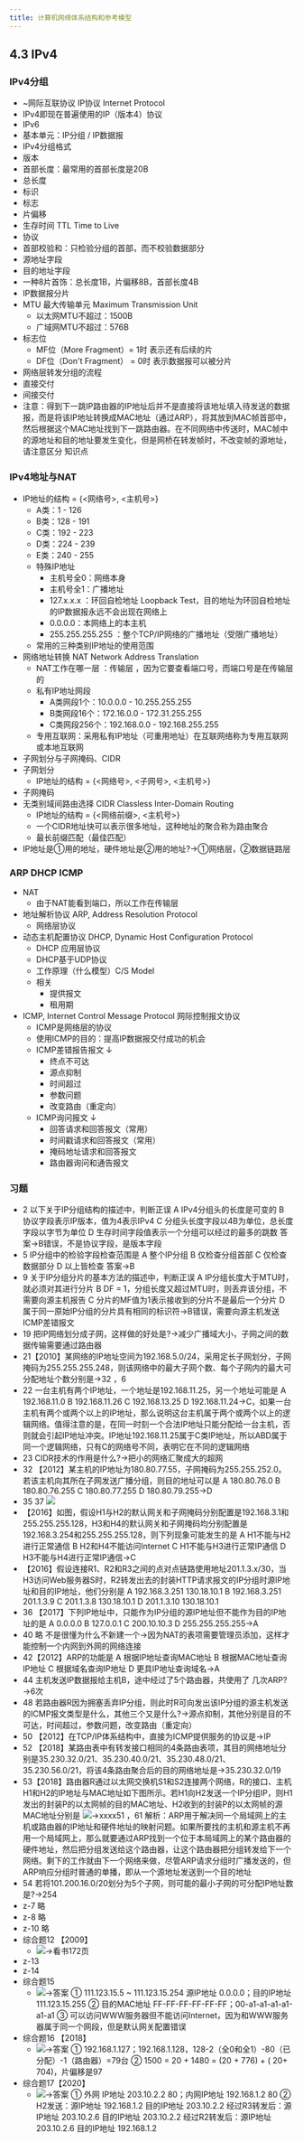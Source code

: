 ```yaml
---
title: 计算机网络体系结构和参考模型
---
```

## 4.3 IPv4
### IPv4分组
- ~网际互联协议 IP协议 Internet Protocol 
- IPv4即现在普遍使用的IP（版本4）协议
- IPv6
- 基本单元：IP分组  / IP数据报
- IPv4分组格式
- 版本
- 首部长度：最常用的首部长度是20B
- 总长度
- 标识
- 标志
- 片偏移
- 生存时间 TTL Time to Live
- 协议
- 首部校验和：只检验分组的首部，而不校验数据部分
- 源地址字段
- 目的地址字段
- 一种8片首饰：总长度1B，片偏移8B，首部长度4B  
- IP数据报分片 
- MTU 最大传输单元 Maximum Transmission Unit
    - 以太网MTU不超过：1500B
    - 广域网MTU不超过：576B
- 标志位
    - MF位（More Fragment）= 1时 表示还有后续的片
    - DF位（Don't Fragment） = 0时 表示数据报可以被分片
- 网络层转发分组的流程
- 直接交付
- 间接交付
- 注意：得到下一跳IP路由器的IP地址后并不是直接将该地址填入待发送的数据报，而是将该IP地址转换成MAC地址（通过ARP），将其放到MAC帧首部中，然后根据这个MAC地址找到下一跳路由器。在不同网络中传送时，MAC帧中的源地址和目的地址要发生变化，但是网桥在转发帧时，不改变帧的源地址，请注意区分 知识点
### IPv4地址与NAT
- IP地址的结构 = {<网络号>, <主机号>} 
    - A类：1 - 126
    - B类：128 - 191
    - C类：192 - 223
    - D类：224 - 239
    - E类：240 - 255
    - 特殊IP地址
        - 主机号全0：网络本身
        - 主机号全1：广播地址
        - 127.x.x.x ：环回自检地址 Loopback Test，目的地址为环回自检地址的IP数据报永远不会出现在网络上
        - 0.0.0.0：本网络上的本主机
        - 255.255.255.255 ：整个TCP/IP网络的广播地址（受限广播地址）
    - 常用的三种类别IP地址的使用范围
- 网络地址转换 NAT Network Address Translation
    - NAT工作在哪一层 ：传输层 ，因为它要查看端口号，而端口号是在传输层的
    - 私有IP地址网段
        - A类网段1个：10.0.0.0 - 10.255.255.255
        - B类网段16个：172.16.0.0 - 172.31.255.255
        - C类网段256个：192.168.0.0 - 192.168.255.255
    - 专用互联网：采用私有IP地址（可重用地址）在互联网络称为专用互联网或本地互联网
- 子网划分与子网掩码、CIDR
- 子网划分
    - IP地址的结构 = {<网络号>, <子网号>, <主机号>}
- 子网掩码
- 无类别域间路由选择 CIDR Classless Inter-Domain Routing
    - IP地址的结构 = {<网络前缀>, <主机号>}
    - 一个CIDR地址快可以表示很多地址，这种地址的聚合称为路由聚合
    - 最长前缀匹配（最佳匹配）
- IP地址是①用的地址，硬件地址是②用的地址?→①网络层，②数据链路层
### ARP DHCP ICMP
- NAT
    - 由于NAT能看到端口，所以工作在传输层
- 地址解析协议 ARP, Address Resolution Protocol
    - 网络层协议
- 动态主机配置协议 DHCP, Dynamic Host Configuration Protocol
    - DHCP 应用层协议
    - DHCP基于UDP协议
    - 工作原理（什么模型）C/S Model
    - 相关
        - 提供报文
        - 租用期
- ICMP, Internet Control Message Protocol 网际控制报文协议
    - ICMP是网络层的协议
    - 使用ICMP的目的：提高IP数据报交付成功的机会
    - ICMP差错报告报文 ↓ 
        - 终点不可达
        - 源点抑制
        - 时间超过
        - 参数问题
        - 改变路由（重定向）
    - ICMP询问报文 ↓ 
        - 回答请求和回答报文（常用）
        - 时间戳请求和回答报文（常用）
        - 掩码地址请求和回答报文
        - 路由器询问和通告报文
### 习题
- 2 以下关于IP分组结构的描述中，判断正误
A IPv4分组头的长度是可变的
B 协议字段表示IP版本，值为4表示IPv4
C 分组头长度字段以4B为单位，总长度字段以字节为单位
D 生存时间字段值表示一个分组可以经过的最多的跳数
答案→B错误，不是协议字段，是版本字段
- 5 IP分组中的检验字段检查范围是
A 整个IP分组
B 仅检查分组首部
C 仅检查数据部分
D 以上皆检查
答案→B
- 9 关于IP分组分片的基本方法的描述中，判断正误
A IP分组长度大于MTU时，就必须对其进行分片
B DF = 1，分组长度又超过MTU时，则丢弃该分组，不需要向源主机报告
C 分片的MF值为1表示接收到的分片不是最后一个分片
D 属于同一原始IP分组的分片具有相同的标识符→B错误，需要向源主机发送ICMP差错报文
- 19 把IP网络划分成子网，这样做的好处是?→减少广播域大小，子网之间的数据传输需要通过路由器
- 21【2010】某网络的IP地址空间为192.168.5.0/24，采用定长子网划分，子网掩码为255.255.255.248，则该网络中的最大子网个数、每个子网内的最大可分配地址个数分别是→32 ，6
- 22 一台主机有两个IP地址，一个地址是192.168.11.25，另一个地址可能是
A 192.168.11.0
B 192.168.11.26
C 192.168.13.25
D 192.168.11.24→C，如果一台主机有两个或两个以上的IP地址，那么说明这台主机属于两个或两个以上的逻辑网络。值得注意的是，在同一时刻一个合法IP地址只能分配给一台主机，否则就会引起IP地址冲突。IP地址192.168.11.25属于C类IP地址，所以ABD属于同一个逻辑网络，只有C的网络号不同，表明它在不同的逻辑网络
- 23 CIDR技术的作用是什么?→把小的网络汇聚成大的超网
- 32 【2012】某主机的IP地址为180.80.77.55，子网掩码为255.255.252.0。若该主机向其所在子网发送广播分组，则目的地址可以是
A 180.80.76.0
B 180.80.76.255
C 180.80.77.255
D 180.80.79.255→D
- 35 37    ![](local://D:/OneDrive/Documents/2021/RemNote/publish-cs/files/KSjslXOz--QAkrVuUkQA_6r5GFzsQcXJXgYNNJdJsBuX4r2xkJnSvS59bVkSTJ0IrgoX3n_0YsDK4ZFplINZOivAL_y7vJJbCIWkX7Oxs8NhgRmg29KmDwPAFL8V0i-r.png) 
- 【2016】如图，假设H1与H2的默认网关和子网掩码分别配置是192.168.3.1和255.255.255.128，H3和H4的默认网关和子网掩码均分别配置是192.168.3.254和255.255.255.128，则下列现象可能发生的是
A H1不能与H2进行正常通信
B H2和H4不能访问Internet
C H1不能与H3进行正常IP通信
D H3不能与H4进行正常IP通信→C
- 【2016】假设连接R1、R2和R3之间的点对点链路使用地址201.1.3.x/30，当H3访问Web服务器S时，R2转发出去的封装HTTP请求报文的IP分组时源IP地址和目的IP地址，他们分别是
A 192.168.3.251 130.18.10.1
B 192.168.3.251 201.1.3.9
C 201.1.3.8 130.18.10.1
D 201.1.3.10 130.18.10.1
- 36 【2017】下列IP地址中，只能作为IP分组的源IP地址但不能作为目的IP地址的是
A 0.0.0.0
B 127.0.0.1
C 200.10.10.3
D 255.255.255.255→A
- 40 略 不是很懂为什么不新建一个→因为NAT的表项需要管理员添加，这样才能控制一个内网到外网的网络连接
- 42【2012】ARP的功能是
A 根据IP地址查询MAC地址
B 根据MAC地址查询IP地址
C 根据域名查询IP地址
D 更具IP地址查询域名→A
- 44 主机发送IP数据报给主机B，途中经过了5个路由器，共使用了 几次ARP?→6次
- 48 若路由器R因为拥塞丢弃IP分组，则此时R可向发出该IP分组的源主机发送的ICMP报文类型是什么，其他三个又是什么?→源点抑制，其他分别是目的不可达，时间超过，参数问题，改变路由（重定向）
- 50 【2012】在TCP/IP体系结构中，直接为ICMP提供服务的协议是→IP
- 52 【2018】某路由表中有转发接口相同的4条路由表项，其目的网络地址分别是35.230.32.0/21、35.230.40.0/21、35.230.48.0/21、35.230.56.0/21，将该4条路由聚合后的目的网络地址是→35.230.32.0/19
- 53【2018】路由器R通过以太网交换机S1和S2连接两个网络，R的接口、主机H1和H2的IP地址与MAC地址如下图所示。若H1向H2发送一个IP分组IP，则H1发出的封装P的以太网帧的目的MAC地址、H2收到的封装P的以太网帧的源MAC地址分别是
![](local://D:/OneDrive/Documents/2021/RemNote/publish-cs/files/9a1Yu4XR1Uc93RRbBHcrHdOyDUaOT61syQ-dfBY_dj61vhbkWboiSvhaWdmmdnvR0IgPHdfwGGbUkzY1xT51lR2WJjHAxSrIwoBpiviG5eGl4zThIzXu2GbGeBLauXES.png)→xxxx51 ，61
解析：ARP用于解决同一个局域网上的主机或路由器的IP地址和硬件地址的映射问题。如果所要找的主机和源主机不再用一个局域网上，那么就要通过ARP找到一个位于本局域网上的某个路由器的硬件地址，然后把分组发送给这个路由器，让这个路由器把分组转发给下一个网络。剩下的工作就由下一个网络来做，尽管ARP请求分组时广播发送的，但ARP响应分组时普通的单播，即从一个源地址发送到一个目的地址
- 54 若将101.200.16.0/20划分为5个子网，则可能的最小子网的可分配IP地址数是?→254
- z-7 略
- z-8 略
- z-10 略
- 综合题12 【2009】
    - ![](local://D:/OneDrive/Documents/2021/RemNote/publish-cs/files/jETgMJ_-0h_UApps31OXUX-dme_9149nzC3HHnatfr6DuyWbK8vUBf0TBOeoXLJNvOEOhdsd3EebYJy3TOTN-yFRUwq1FFQMoEK-aRsFUi9a2lBP9G2wJTX1jrtUVHM4.png)→看书172页
- z-13
- z-14
- 综合题15
    - ![](local://D:/OneDrive/Documents/2021/RemNote/publish-cs/files/H6pq6RAA3Brb_KkFBI602U_dyVQwl2aysb6WP8dYWz9KG2BFfivJt53i8C4C_85MZf7d1EsijKXOneAUF47snhiKxEnxpEnUeuJ1CWH-WlVV2iK5AXdiaKpafxLw7-4W.png)→答案
① 111.123.15.5 ~ 111.123.15.254
源IP地址 0.0.0.0；目的IP地址 111.123.15.255
② 目的MAC地址 FF-FF-FF-FF-FF-FF；00-a1-a1-a1-a1-a1-a1
③ 可以访问WWW服务器但不能访问Internet，因为和WWW服务器属于同一个网段，但是默认网关配置错误
- 综合题16 【2018】
    - ![](local://D:/OneDrive/Documents/2021/RemNote/publish-cs/files/aejJ0iqb2LXLZiXbZ0_lP2sMtxyoZm7aAj8PblksFSyoZSuf0VOcvVSflMo5JHbi_iKADbt71ACDbBH2TD5s8YtAFOamDTER4Vrnnp4pOr_WNZu0z-3cVIs9MU04l3fw.png)→答案
① 192.168.1.127；192.168.1.128，128-2（全0和全1）-80（已分配）-1（路由器）=79台
② 1500 = 20 + 1480 = (20 + 776) + ( 20+ 704)，片偏移是97
- 综合题17【2020】
    - ![](local://D:/OneDrive/Documents/2021/RemNote/publish-cs/files/xybmiJO0l4g_UNPSxj1glaEqUi6JWnrWkmC328J2sG5QoD4qOtWF63HB3X5wo_Hmz7QUrj23k1zEFxuJZctHfjL4Q2BoJg8twX24BLXGaasyi7gqmWgaMtB0MSWvhofU.png)→答案
① 外网 IP地址 203.10.2.2 80；内网IP地址 192.168.1.2 80
② H2发送：源IP地址 192.168.1.2 目的IP地址 203.10.2.2
经过R3转发后：源IP地址 203.10.2.6 目的IP地址 203.10.2.2
经过R2转发后：源IP地址 203.10.2.6 目的IP地址 192.168.1.2
